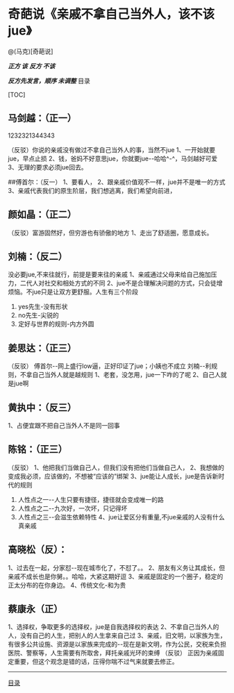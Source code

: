 # 奇葩说《亲戚不拿自己当外人，该不该jue》

@(马克)[奇葩说]

***正方  该***
***反方  不该***

***反方先发言，顺序 未调整***
<span id = "jump">目录</span>

[TOC]

## 马剑越：（正一）

1232321344343


（反驳）你说的亲戚没有做过不拿自己当外人的事，当然不jue
1、一开始就要jue，早点止损
2、钱，爸妈不好意思jue，你就要jue--哈哈^-^，马剑越好可爱
3、无理的要求必须jue回去。

##傅首尔：（反一）
1、要看人，
2、跟亲戚价值观不一样，jue并不是唯一的方式
3、亲戚代表我们的原生阶层，我们想逃离，我们希望向前进，

## 颜如晶：（正二）

（反驳）富游固然好，但穷游也有骄傲的地方
1、走出了舒适圈，愿意成长。

## 刘楠：（反二）
没必要jue,不来往就行，前提是要来往的亲戚
1、亲戚通过父母来给自己施加压力，二代人对社交和相处方式的不同
2、jue不是合理解决问题的方式，只会徒增烦恼。不jue只是让双方更舒服。人生有三个阶段
1. yes先生-没有形状
2. no先生-尖锐的
3. 定好与世界的规则-内方外圆

## 姜思达：（正三）
（反驳）
傅首尔--网上盛行low逼，正好印证了jue；小姨也不成立
刘楠--利规则，不拿自己当外人就是越规则
1、老套，没怎用，jue一下咋的了呢
2、自己人就是jue啊

## 黄执中：（反三）
1、占便宜跟不把自己当外人不是同一回事

## 陈铭：（正三）
（反驳）
1、他把我们当做自己人，但我们没有把他们当做自己人，
2、我想做的变成我必须，应该做的，不想被“应该的”绑架
3、jue能让人成长，jue是告诉新时代的规则
1. 人性点之一--人生只要有捷径，捷径就会变成唯一的路
2. 人性点之二--九次好，一次坏，只记得坏
3. 人性点之三--会滋生依赖特性
4、jue让爱区分有重量,不jue亲戚的人没有什么真亲戚


## 高晓松（反）：
1、过去在一起，分家怼--现在城市化了，不怼了。。
2、朋友有义务让其成长，但亲戚不成长也是你舅。。哈哈，大紧这期好逗
3、亲戚是固定的一个圈子，稳定的正太分布的在你身边。
4、传统文化-和为贵

## 蔡康永（正）
1、选择权，争取更多的选择权，jue是自我选择权的表达
2、不拿自己当外人的人，没有自己的人生，把别人的人生拿来自己过
3、亲戚，旧文明，以家族为生，有很多公共设施、资源是以家族来完成的--现在是新文明，作为公民，交税来负担医院、警察等，人生需要有所取舍，拜托亲戚光环的束缚
（反驳）
正因为亲戚固定重要，但这个观念是错的话，压得你喘不过气来就要去修正。


-------------------
[目录](#jump)

